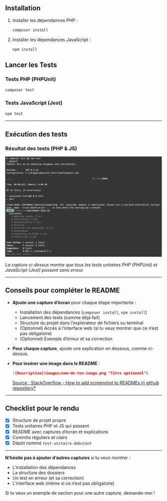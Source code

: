
## Installation

1. Installer les dépendances PHP :
   ```bash
   composer install
   ```
2. Installer les dépendances JavaScript :
   ```bash
   npm install
   ```

## Lancer les Tests

### Tests PHP (PHPUnit)
```bash
composer test
```

### Tests JavaScript (Jest)
```bash
npm test
```

---

## **Exécution des tests**

### Résultat des tests (PHP & JS)

![Résultat des tests PHP et JS](images/job3-screenshot1.png "Tests unitaires réussis")

*La capture ci-dessus montre que tous les tests unitaires PHP (PHPUnit) et JavaScript (Jest) passent sans erreur.*

---

## Conseils pour compléter le README

- **Ajoute une capture d’écran** pour chaque étape importante :
  - Installation des dépendances (`composer install`, `npm install`)
  - Lancement des tests (comme déjà fait)
  - Structure du projet dans l’explorateur de fichiers ou terminal
  - (Optionnel) Accès à l’interface web (si tu veux montrer que ce n’est pas obligatoire)
  - (Optionnel) Exemple d’erreur et sa correction

- **Pour chaque capture**, ajoute une explication en dessous, comme ci-dessus.

- **Pour insérer une image dans le README** :
  ```markdown
  ![Description](images/nom-de-ton-image.png "Titre optionnel")
  ```
  [Source : StackOverflow - How to add screenshot to READMEs in github repository?](https://stackoverflow.com/questions/10189356/how-to-add-screenshot-to-readmes-in-github-repository)

---

## Checklist pour le rendu

- [x] Structure de projet propre
- [x] Tests unitaires PHP et JS qui passent
- [x] README avec captures d’écran et explications
- [x] Commits réguliers et clairs
- [x] Dépôt nommé `test-unitaire-debutant`

---

**N’hésite pas à ajouter d’autres captures** si tu veux montrer :
- L’installation des dépendances
- La structure des dossiers
- Un test en erreur (et sa correction)
- L’interface web (même si ce n’est pas obligatoire)

Si tu veux un exemple de section pour une autre capture, demande-moi !